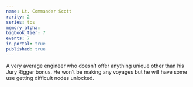 ```yaml
---
name: Lt. Commander Scott
rarity: 2
series: tos
memory_alpha:
bigbook_tier: 7
events: 7
in_portal: true
published: true
---
```


A very average engineer who doesn’t offer anything unique other than his Jury Rigger bonus. He won’t be making any voyages but he will have some use getting difficult nodes unlocked.
